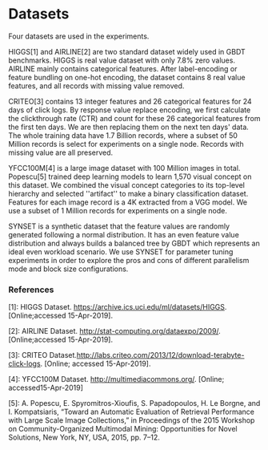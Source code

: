 Datasets
==================

Four datasets are used in the experiments. 

HIGGS[1] and AIRLINE[2] are two standard dataset widely used in GBDT benchmarks. HIGGS is real value dataset with only $7.8\%$ zero values. AIRLINE mainly contains categorical features. After label-encoding or feature bundling on one-hot encoding, the dataset contains 8 real value features, and all records with missing value removed.

CRITEO[3] contains 13 integer features and 26 categorical features for 24 days of click logs. By response value replace encoding, we first calculate the clickthrough rate (CTR) and count for these 26 categorical features from the first ten days. We are then replacing them on the next ten days' data. The whole training data have 1.7 Billion records, where a subset of 50 Million records is select for experiments on a single node. Records with missing value are all preserved.

YFCC100M[4] is a large image dataset with 100 Million images in total. Popescu[5] trained deep learning models to learn 1,570 visual concept on this dataset. We combined the visual concept categories to its top-level hierarchy and selected ''artifact'' to make a binary classification dataset. Features for each image record is a 4K extracted from a VGG model.
We use a subset of 1 Million records for experiments on a single node. 

SYNSET is a synthetic dataset that the feature values are randomly generated following a normal distribution. It has an even feature value distribution and always builds a balanced tree by GBDT which represents an ideal even workload scenario. We use SYNSET for parameter tuning experiments in order to explore the pros and cons of different parallelism mode and block size configurations.

### References

[1]:  HIGGS Dataset. https://archive.ics.uci.edu/ml/datasets/HIGGS. [Online;accessed 15-Apr-2019].

[2]:  AIRLINE  Dataset.   http://stat-computing.org/dataexpo/2009/.   [Online;accessed 15-Apr-2019].

[3]:  CRITEO   Dataset.http://labs.criteo.com/2013/12/download-terabyte-click-logs.  [Online; accessed 15-Apr-2019].

[4]:  YFCC100M Dataset. http://multimediacommons.org/. [Online; accessed15-Apr-2019]

[5]:  A. Popescu, E. Spyromitros-Xioufis, S. Papadopoulos, H. Le Borgne, and I. Kompatsiaris, “Toward an Automatic Evaluation of Retrieval Performance with Large Scale Image Collections,” in Proceedings of the 2015 Workshop on Community-Organized Multimodal Mining: Opportunities for Novel Solutions, New York, NY, USA, 2015, pp. 7–12.


